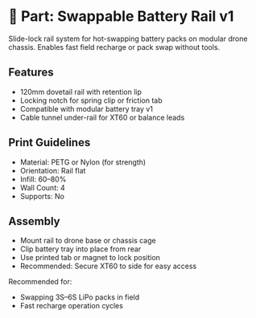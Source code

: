 # 🔁 Part: Swappable Battery Rail v1

Slide-lock rail system for hot-swapping battery packs on modular drone chassis. Enables fast field recharge or pack swap without tools.

## Features

- 120mm dovetail rail with retention lip
- Locking notch for spring clip or friction tab
- Compatible with modular battery tray v1
- Cable tunnel under-rail for XT60 or balance leads

## Print Guidelines

- Material: PETG or Nylon (for strength)
- Orientation: Rail flat
- Infill: 60–80%
- Wall Count: 4
- Supports: No

## Assembly

- Mount rail to drone base or chassis cage
- Clip battery tray into place from rear
- Use printed tab or magnet to lock position
- Recommended: Secure XT60 to side for easy access

Recommended for:
- Swapping 3S–6S LiPo packs in field
- Fast recharge operation cycles
